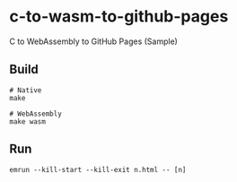 # c-to-wasm-to-github-pages

C to WebAssembly to GitHub Pages (Sample)

## Build

```shell
# Native
make

# WebAssembly
make wasm
```

## Run

```shell
emrun --kill-start --kill-exit n.html -- [n]
```

